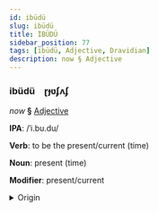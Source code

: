 ```yaml
---
id: ibüdü
slug: ibüdü
title: İBÜDÜ
sidebar_position: 77
tags: [ibüdü, Adjective, Dravidian]
description: now § Adjective
---
```


### ibüdü&emsp;<span kind="abugida">ɽɟʋʄʌʄ</span>

*now* **§** [Adjective](../../tags/Adjective)

**IPA**: /ˈi.bu.du/

**Verb**: to be the present/current (time)

**Noun**: present (time)

**Modifier**: present/current

<details>
    <summary>Origin</summary>
    Telugu ఇప్పుడు ippuḍu /ipːuɖu/<br/>
    <em>Dravidian Language Family</em>
</details>